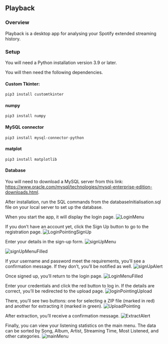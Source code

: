## Playback

### Overview
Playback is a desktop app for analysing your Spotify extended streaming history.

### Setup
You will need a Python installation version 3.9 or later.

You will then need the following dependencies.

#### Custom Tkinter:
```
pip3 install customtkinter
```

#### numpy
```
pip3 install numpy
```

#### MySQL connector
```
pip3 install mysql-connector-python
```

#### matplot
```
pip3 install matplotlib
```

#### Database
You will need to download a MySQL server from this link: https://www.oracle.com/mysql/technologies/mysql-enterprise-edition-downloads.html.

After installation, run the SQL commands from the databaseInitialisation.sql file on your local server to set up the database.

When you start the app, it will display the login page. 
![LoginMenu](https://github.com/user-attachments/assets/24f18261-d590-458c-8cee-61f1917d2254)

If you don’t have an account yet, click the Sign Up button to go to the registration page.
![LoginPointingSignUp](https://github.com/user-attachments/assets/bbb16fc4-50e1-415e-b971-762783fe8f14)

Enter your details in the sign-up form.
![signUpMenu](https://github.com/user-attachments/assets/c7387305-b2f4-45c0-8bf1-d133be5f3901)

![signUpMenuFilled](https://github.com/user-attachments/assets/bfaf78be-6849-4525-9cd5-1cbe3fb81833)

If your username and password meet the requirements, you’ll see a confirmation message. If they don’t, you’ll be notified as well.
![signUpAlert](https://github.com/user-attachments/assets/18a3f818-eeef-4c88-b377-81217fc954f4)

Once signed up, you’ll return to the login page. 
![LoginMenuFilled](https://github.com/user-attachments/assets/065333ca-b063-4724-8331-8525271352c6)

Enter your credentials and click the red button to log in. If the details are correct, you’ll be redirected to the upload page.
![loginPointingUpload](https://github.com/user-attachments/assets/b36c2d8e-ffdf-485c-937a-d3074c873864)

There, you’ll see two buttons: one for selecting a ZIP file (marked in red) and another for extracting it (marked in green).
![UploadPointing](https://github.com/user-attachments/assets/c7940171-05c6-46db-9bca-487d050b4509)

After extraction, you’ll receive a confirmation message.
![ExtractAlert](https://github.com/user-attachments/assets/10330752-0764-41f1-a99c-0d4203ffb5c5)

Finally, you can view your listening statistics on the main menu. The data can be sorted by Song, Album, Artist, Streaming Time, Most Listened, and other categories.
![mainMenu](https://github.com/user-attachments/assets/68c9d01b-025d-49cb-b245-4549b08c6eb3)


